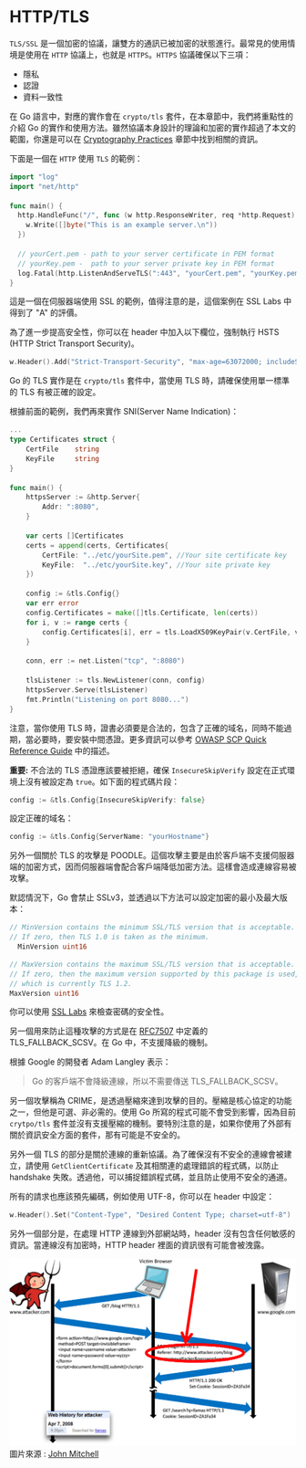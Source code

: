 HTTP/TLS
=========

`TLS/SSL` 是一個加密的協議，讓雙方的通訊已被加密的狀態進行。最常見的使用情境是使用在 `HTTP` 協議上，也就是 `HTTPS`。`HTTPS` 協議確保以下三項：

* 隱私
* 認證
* 資料一致性

在 Go 語言中，對應的實作會在 `crypto/tls` 套件，在本章節中，我們將重點性的介紹 Go 的實作和使用方法。雖然協議本身設計的理論和加密的實作超過了本文的範圍，你還是可以在 [Cryptography Practices][1] 章節中找到相關的資訊。

下面是一個在 `HTTP` 使用 `TLS` 的範例：

```go
import "log"
import "net/http"

func main() {
  http.HandleFunc("/", func (w http.ResponseWriter, req *http.Request) {
    w.Write([]byte("This is an example server.\n"))
  })

  // yourCert.pem - path to your server certificate in PEM format
  // yourKey.pem -  path to your server private key in PEM format
  log.Fatal(http.ListenAndServeTLS(":443", "yourCert.pem", "yourKey.pem", nil))
}
```

這是一個在伺服器端使用 SSL 的範例，值得注意的是，這個案例在 SSL Labs 中得到了 "A" 的評價。

為了進一步提高安全性，你可以在 header 中加入以下欄位，強制執行 HSTS (HTTP Strict Transport Security)。

```go
w.Header().Add("Strict-Transport-Security", "max-age=63072000; includeSubDomains")
```

Go 的 TLS 實作是在 `crypto/tls` 套件中，當使用 TLS 時，請確保使用單一標準的 TLS 有被正確的設定。

根據前面的範例，我們再來實作 SNI(Server Name Indication)：

```go
...
type Certificates struct {
    CertFile    string
    KeyFile     string
}

func main() {
    httpsServer := &http.Server{
        Addr: ":8080",
    }

    var certs []Certificates
    certs = append(certs, Certificates{
        CertFile: "../etc/yourSite.pem", //Your site certificate key
        KeyFile:  "../etc/yourSite.key", //Your site private key
    })

    config := &tls.Config{}
    var err error
    config.Certificates = make([]tls.Certificate, len(certs))
    for i, v := range certs {
        config.Certificates[i], err = tls.LoadX509KeyPair(v.CertFile, v.KeyFile)
    }

    conn, err := net.Listen("tcp", ":8080")

    tlsListener := tls.NewListener(conn, config)
    httpsServer.Serve(tlsListener)
    fmt.Println("Listening on port 8080...")
}
```

注意，當你使用 TLS 時，證書必須要是合法的，包含了正確的域名，同時不能過期，當必要時，要安裝中間憑證。更多資訊可以參考 [OWASP SCP Quick Reference Guide][2] 中的描述。

**重要:** 不合法的 TLS 憑證應該要被拒絕，確保 `InsecureSkipVerify` 設定在正式環境上沒有被設定為 `true`。如下面的程式碼片段：

```go
config := &tls.Config{InsecureSkipVerify: false}
```

設定正確的域名：

```go
config := &tls.Config{ServerName: "yourHostname"}
```

另外一個關於 TLS 的攻擊是 POODLE。這個攻擊主要是由於客戶端不支援伺服器端的加密方式，因而伺服器端會配合客戶端降低加密方法。這樣會造成連線容易被攻擊。

默認情況下，Go 會禁止 SSLv3，並透過以下方法可以設定加密的最小及最大版本：

```go
// MinVersion contains the minimum SSL/TLS version that is acceptable.
// If zero, then TLS 1.0 is taken as the minimum.
  MinVersion uint16
```

```go
// MaxVersion contains the maximum SSL/TLS version that is acceptable.
// If zero, then the maximum version supported by this package is used,
// which is currently TLS 1.2.
MaxVersion uint16
```

你可以使用 [SSL Labs][4] 來檢查密碼的安全性。

另一個用來防止這種攻擊的方式是在 [RFC7507][3] 中定義的 TLS_FALLBACK_SCSV。在 Go 中，不支援降級的機制。

根據 Google 的開發者 Adam Langley 表示：

> Go 的客戶端不會降級連線，所以不需要傳送 TLS_FALLBACK_SCSV。

另一個攻擊稱為 CRIME，是透過壓縮來達到攻擊的目的。壓縮是核心協定的功能之一，但他是可選、非必需的。使用 Go 所寫的程式可能不會受到影響，因為目前 `crytpo/tls` 套件並沒有支援壓縮的機制。要特別注意的是，如果你使用了外部有關於資訊安全方面的套件，那有可能是不安全的。

另外一個 TLS 的部分是關於連線的重新協議。為了確保沒有不安全的連線會被建立，請使用 `GetClientCertificate` 及其相關連的處理錯誤的程式碼，以防止 handshake 失敗。透過他，可以捕捉錯誤程式碼，並且防止使用不安全的通道。

所有的請求也應該預先編碼，例如使用 UTF-8，你可以在 header 中設定：

```go
w.Header().Set("Content-Type", "Desired Content Type; charset=utf-8")
```

另外一個部分是，在處理 HTTP 連線到外部網站時，header 沒有包含任何敏感的資訊。當連線沒有加密時，HTTP header 裡面的資訊很有可能會被洩露。

![HTTP Header Leak](img/InsecureHeader.png)
圖片來源 : [John Mitchell][5]

[1]: ../cryptography-practices/README.md
[2]: https://www.owasp.org/images/0/08/OWASP_SCP_Quick_Reference_Guide_v2.pdf
[3]: https://tools.ietf.org/html/rfc7507
[4]: https://ssllabs.com/
[5]: https://crypto.stanford.edu/cs155old/cs155-spring14/lectures/09-web-site-sec.pdf
